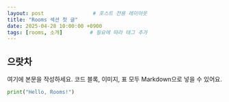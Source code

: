 ```yaml
---
layout: post                # 포스트 전용 레이아웃
title: "Rooms 섹션 첫 글"
date: 2025-04-28 10:00:00 +0900
tags: [rooms, 소개]         # 필요에 따라 태그 추가
---
```

으랏차
----------------

여기에 본문을 작성하세요. 코드 블록, 이미지, 표 모두 Markdown으로 넣을 수 있어요.

```python
print("Hello, Rooms!")

